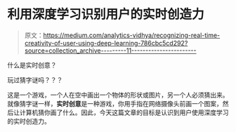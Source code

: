 # 利用深度学习识别用户的实时创造力

> 原文：<https://medium.com/analytics-vidhya/recognizing-real-time-creativity-of-user-using-deep-learning-786cbc5cd292?source=collection_archive---------11----------------------->

什么是实时创意？

玩过猜字谜吗？？？

这是一个游戏，一个人在空中画出一个物体的形状或图片，另一个人必须猜出来。就像猜字谜一样，**实时创意**是一种游戏，你用手指在网络摄像头前画一个图案，然后让计算机猜你画了什么。因此，今天这篇文章的目标是认识到用户使用深度学习的实时创造力。